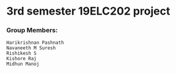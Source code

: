 # 3rd semester 19ELC202 project
### Group Members:
```
Harikrishnan Pashnath
Navaneeth M Suresh
Rishikesh S
Kishore Raj
Midhun Manoj
```
